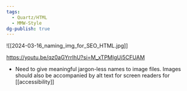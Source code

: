 ```yaml
---
tags:
  - Quartz/HTML
  - MMW-Style
dg-publish: true
---
```

![[2024-03-16_naming_img_for_SEO_HTML.jpg]]

https://youtu.be/qz0aGYrrlhU?si=M_xTPMIgUi5CFUAM

- Need to give meaningful jargon-less names to image files. Images should also be accompanied by alt text for screen readers for [[accessibility]]
